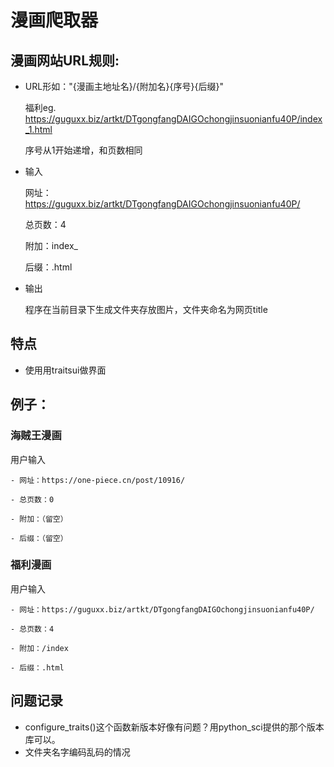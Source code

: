 # 漫画爬取器
## 漫画网站URL规则:
- URL形如："{漫画主地址名}/{附加名}{序号}{后缀}"

	福利eg. https://guguxx.biz/artkt/DTgongfangDAIGOchongjinsuonianfu40P/index_1.html
	
	序号从1开始递增，和页数相同
	
- 输入

	网址：https://guguxx.biz/artkt/DTgongfangDAIGOchongjinsuonianfu40P/
	
	总页数：4
	
	附加：index_
	
	后缀：.html
	
- 输出
	
	程序在当前目录下生成文件夹存放图片，文件夹命名为网页title
	
	
## 特点	
- 使用用traitsui做界面


## 例子：

### 海贼王漫画
用户输入

	- 网址：https://one-piece.cn/post/10916/
	
	- 总页数：0
	
	- 附加：（留空）
	
	- 后缀：（留空）
	
### 福利漫画
用户输入

	- 网址：https://guguxx.biz/artkt/DTgongfangDAIGOchongjinsuonianfu40P/
	
	- 总页数：4
	
	- 附加：/index
	
	- 后缀：.html
	
	
## 问题记录
- configure_traits()这个函数新版本好像有问题？用python_sci提供的那个版本库可以。
- 文件夹名字编码乱码的情况
